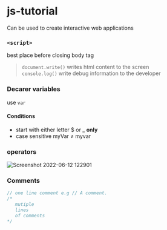 # js-tutorial

Can be used to create interactive web applications

### `<script>`
  
  best place before closing body tag

> `document.write()` writes html content to the screen  
> `console.log()` write debug information to the developer

### Decarer variables 
use `var`

#### Conditions

- start with either letter $ or \_ **only**
- case sensitive myVar ≠ myvar

### operators

![Screenshot 2022-06-12 122901](https://user-images.githubusercontent.com/97400721/173226825-fa5b029c-fc5e-4bb7-ba5a-a7520cf93354.png)

### Comments

```js
// one line comment e.g // A comment.
/*
   mutiple
   lines
   of comments
*/
```

